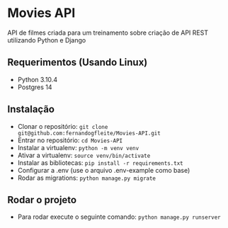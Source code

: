 # Movies API
API de filmes criada para um treinamento sobre criação de API REST utilizando Python e Django

## Requerimentos (Usando Linux)
- Python 3.10.4
- Postgres 14

## Instalação
- Clonar o repositório: ```git clone git@github.com:fernandogfleite/Movies-API.git```
- Entrar no repositório: ```cd Movies-API```
- Instalar a virtualenv: ```python -m venv venv```
- Ativar a virtualenv: ```source venv/bin/activate```
- Instalar as bibliotecas: ```pip install -r requirements.txt```
- Configurar a .env (use o arquivo .env-example como base)
- Rodar as migrations: ```python manage.py migrate```


## Rodar o projeto
- Para rodar execute o seguinte comando: ```python manage.py runserver```
